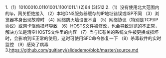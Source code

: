 1.（1）10100010.01101001.11001011.1
   (2)64
   (3)512
2.（1）没有使用北大范围内的Ip，网关拒绝接入
  （2）本地DNS服务器缓存的IP地址错误或ISP不同
  （3）浏览器本身出现故障时
  （4）网络防火墙设置不当
  （5）网络协议（特别是TCP/IP协议）或网卡驱动损坏导致
  （6）HOSTS文件被修改，也会导致浏览的不正常，解决方法是清空HOSTS文件里的内容
  （7）当与IE有关的系统文件被更换或损坏时，会影响到IE正常的使用，这时可使用SFC命令修复一下
  （8）杀毒软件的实时监控
  （9）感染了病毒
3.https://github.com/guitianyi/slidedemo/blob/master/source.md
